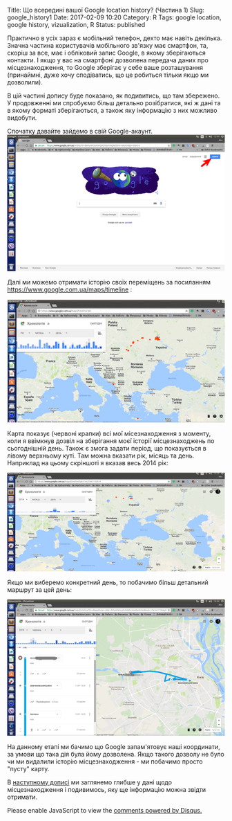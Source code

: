 Title: Що всередині вашої Google location history? (Частина 1)
Slug: google_history1
Date: 2017-02-09 10:20
Category: R
Tags: google location, google history, vizualization, R
Status: published


Практично в усіх зараз є мобільний телефон, дехто має навіть декілька. Значна частина користувачів мобільного зв'язку має смартфон, та, скоріш за все, має і обліковий запис Google, в якому зберігаються контакти.  І якщо у вас на смартфоні дозволена передача даних про місцезнаходження, то Google зберігає у себе ваше розташування (принаймні, дуже хочу сподіватись, що це робиться тільки якщо ми дозволили). 

В цій частині допису буде показано, як подивитись, що там збережено. У продовженні ми спробуємо більш детально розібратися, які ж дані та в якому форматі зберігаються, а також яку інформацію з них можливо видобути.

Спочатку давайте зайдемо в свій Google-акаунт. 
![](./images/googlehistory0.png)


Далі ми можемо отримати історію своїх переміщень за посиланням <https://www.google.com.ua/maps/timeline> :

![](./images/googlehistory1.png)


Карта показує (червоні крапки) всі мої місезнаходження з моменту, коли я ввімкнув дозвіл на зберігання моєї історії місцезнаходжень по сьогоднішній день. Також є змога задати період, що показується в лівому верхньому куті. Там можна вказати рік, місяць та день. Наприклад на цьому скріншоті я вказав весь 2014 рік:

![](./images/googlehistory2.png)

Якщо ми виберемо конкретний день, то побачимо більш детальний маршрут за цей день:

![](./images/googlehistory3.png)


На данному етапі ми бачимо що Google запам'ятовує наші координати, за умови що така дія була йому дозволена. Якщо такого дозволу не було чи ми видалили історію місцезнаходження - ми побачимо просто "пусту" карту. 

В [наступному дописі](/google_history2.html) ми заглянемо глибше у дані щодо місцезнаходження і подивимось, яку ще інформацію можна звідти отримати.

<div id="disqus_thread"></div>
<script>

/**
*  RECOMMENDED CONFIGURATION VARIABLES: EDIT AND UNCOMMENT THE SECTION BELOW TO INSERT DYNAMIC VALUES FROM YOUR PLATFORM OR CMS.
*  LEARN WHY DEFINING THESE VARIABLES IS IMPORTANT: https://disqus.com/admin/universalcode/#configuration-variables*/
/**
var disqus_config = function () {
this.page.url = PAGE_URL;  // Replace PAGE_URL with your page's canonical URL variable
this.page.identifier = {Slug}; // Replace PAGE_IDENTIFIER with your page's unique identifier variable
};
*/
(function() { // DON'T EDIT BELOW THIS LINE
var d = document, s = d.createElement('script');
s.src = 'https://datareview.disqus.com/embed.js';
s.setAttribute('data-timestamp', +new Date());
(d.head || d.body).appendChild(s);
})();
</script>
<noscript>Please enable JavaScript to view the <a href="https://disqus.com/?ref_noscript">comments powered by Disqus.</a></noscript>
                                